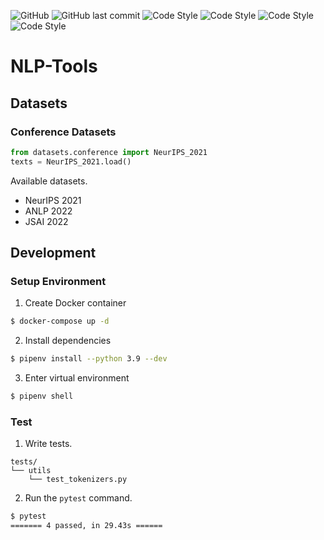 ![GitHub](https://img.shields.io/github/license/akitenkrad/nlp-tools?style=for-the-badge)
![GitHub last commit](https://img.shields.io/github/last-commit/akitenkrad/nlp-tools?style=for-the-badge)
![Code Style](https://img.shields.io/badge/code%20style-black-black?style=for-the-badge)
![Code Style](https://img.shields.io/badge/code%20style-flake8-black?style=for-the-badge)
![Code Style](https://img.shields.io/badge/imports-isort-blue?style=for-the-badge)
![Code Style](https://img.shields.io/badge/typing-mypy-blue?style=for-the-badge)

# NLP-Tools

## Datasets

### Conference Datasets

```python
from datasets.conference import NeurIPS_2021
texts = NeurIPS_2021.load()
```

Available datasets.
- NeurIPS 2021  
- ANLP 2022
- JSAI 2022

## Development

### Setup Environment

1. Create Docker container
```bash
$ docker-compose up -d
```

2. Install dependencies
```bash
$ pipenv install --python 3.9 --dev
```

3. Enter virtual environment
```bash
$ pipenv shell
```

### Test

1. Write tests.
```
tests/
└── utils
    └── test_tokenizers.py
```

2. Run the `pytest` command.

```bash
$ pytest
======= 4 passed, in 29.43s ======
```